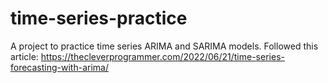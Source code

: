 # time-series-practice

A project to practice time series ARIMA and SARIMA models.  Followed this article: https://thecleverprogrammer.com/2022/06/21/time-series-forecasting-with-arima/
